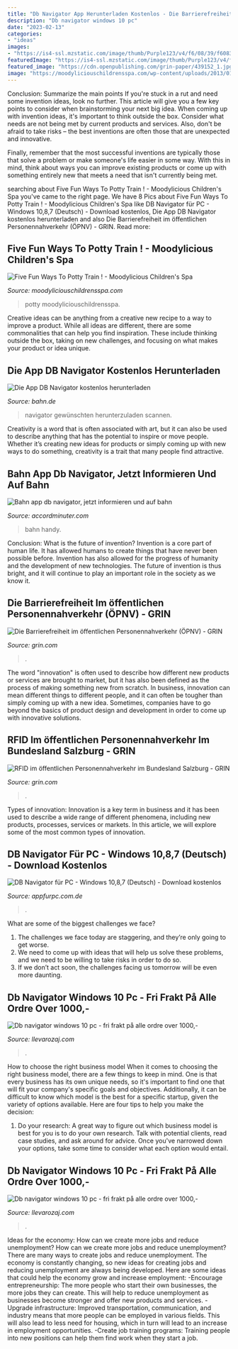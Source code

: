 ```yaml
---
title: "Db Navigator App Herunterladen Kostenlos - Die Barrierefreiheit Im öffentlichen Personennahverkehr (öpnv)"
description: "Db navigator windows 10 pc"
date: "2023-02-13"
categories:
- "ideas"
images:
- "https://is4-ssl.mzstatic.com/image/thumb/Purple123/v4/f6/08/39/f60839e8-9d31-fb7c-8d18-5db985bc5b1e/source/392x696bb.jpg"
featuredImage: "https://is4-ssl.mzstatic.com/image/thumb/Purple123/v4/f6/08/39/f60839e8-9d31-fb7c-8d18-5db985bc5b1e/source/392x696bb.jpg"
featured_image: "https://cdn.openpublishing.com/grin-paper/439152_1.jpg"
image: "https://moodyliciouschildrensspa.com/wp-content/uploads/2013/01/WP_000282-129x215.jpg"
---
```



Conclusion: Summarize the main points
If you're stuck in a rut and need some invention ideas, look no further. This article will give you a few key points to consider when brainstorming your next big idea.
When coming up with invention ideas, it's important to think outside the box. Consider what needs are not being met by current products and services. Also, don't be afraid to take risks – the best inventions are often those that are unexpected and innovative.

Finally, remember that the most successful inventions are typically those that solve a problem or make someone's life easier in some way. With this in mind, think about ways you can improve existing products or come up with something entirely new that meets a need that isn't currently being met.

	

		
searching about Five Fun Ways To Potty Train ! - Moodylicious Children&#039;s Spa you've came to the right page. We have 8 Pics about Five Fun Ways To Potty Train ! - Moodylicious Children&#039;s Spa like DB Navigator für PC - Windows 10,8,7 (Deutsch) - Download kostenlos, Die App DB Navigator kostenlos herunterladen and also Die Barrierefreiheit im öffentlichen Personennahverkehr (ÖPNV) - GRIN. Read more:
		
    
## Five Fun Ways To Potty Train ! - Moodylicious Children&#039;s Spa

<img loading=lazy src="https://moodyliciouschildrensspa.com/wp-content/uploads/2013/01/WP_000282-129x215.jpg" onerror="this.onerror=null;this.src='https://tse4.mm.bing.net/th?id=OIP.lcr8QMfLFtSwajkZFBl4SgAAAA&amp;pid=15.1';" alt="Five Fun Ways To Potty Train ! - Moodylicious Children&#039;s Spa">

_Source: moodyliciouschildrensspa.com_

>potty moodyliciouschildrensspa. 

	

Creative ideas can be anything from a creative new recipe to a way to improve a product. While all ideas are different, there are some commonalities that can help you find inspiration. These include thinking outside the box, taking on new challenges, and focusing on what makes your product or idea unique.

    
## Die App DB Navigator Kostenlos Herunterladen

<img loading=lazy src="https://www.bahn.de/hilfe/view/mdb/bahnintern/fahrplan_und_buchung/mobile_services/blackberry/mdb_186545_qrcode_224x224_hq.png" onerror="this.onerror=null;this.src='https://tse4.mm.bing.net/th?id=OIP.ZDscMkcDwYC6EJK-7ZC-agAAAA&amp;pid=15.1';" alt="Die App DB Navigator kostenlos herunterladen">

_Source: bahn.de_

>navigator gewünschten herunterzuladen scannen. 

	

Creativity is a word that is often associated with art, but it can also be used to describe anything that has the potential to inspire or move people. Whether it’s creating new ideas for products or simply coming up with new ways to do something, creativity is a trait that many people find attractive.

    
## Bahn App Db Navigator, Jetzt Informieren Und Auf Bahn

<img loading=lazy src="https://accordminuter.com/reot/sYdKPvKOHVehE95BSFGSkwHaEK.jpg" onerror="this.onerror=null;this.src='https://tse2.mm.bing.net/th?id=OIP.ItwTP030iITLTyvcy2biegAAAA&amp;pid=15.1';" alt="Bahn app db navigator, jetzt informieren und auf bahn">

_Source: accordminuter.com_

>bahn handy. 

	

Conclusion: What is the future of invention?
Invention is a core part of human life. It has allowed humans to create things that have never been possible before. Invention has also allowed for the progress of humanity and the development of new technologies. The future of invention is thus bright, and it will continue to play an important role in the society as we know it.

    
## Die Barrierefreiheit Im öffentlichen Personennahverkehr (ÖPNV) - GRIN

<img loading=lazy src="https://cdn.openpublishing.com/grin-paper/439152_1.jpg" onerror="this.onerror=null;this.src='https://tse1.mm.bing.net/th?id=OIP.sPUSXYUK4xcsbp5UYy6wDwHaKd&amp;pid=15.1';" alt="Die Barrierefreiheit im öffentlichen Personennahverkehr (ÖPNV) - GRIN">

_Source: grin.com_

>. 

	

The word "innovation" is often used to describe how different new products or services are brought to market, but it has also been defined as the process of making something new from scratch. In business, innovation can mean different things to different people, and it can often be tougher than simply coming up with a new idea. Sometimes, companies have to go beyond the basics of product design and development in order to come up with innovative solutions.

    
## RFID Im öffentlichen Personennahverkehr Im Bundesland Salzburg - GRIN

<img loading=lazy src="https://cdn.openpublishing.com/grin-paper/212254_4.jpg" onerror="this.onerror=null;this.src='https://tse3.mm.bing.net/th?id=OIP.wBGxjvKUSjnPBR7qPka_RQHaKd&amp;pid=15.1';" alt="RFID im öffentlichen Personennahverkehr im Bundesland Salzburg - GRIN">

_Source: grin.com_

>. 

	

Types of innovation:
Innovation is a key term in business and it has been used to describe a wide range of different phenomena, including new products, processes, services or markets. In this article, we will explore some of the most common types of innovation.

    
## DB Navigator Für PC - Windows 10,8,7 (Deutsch) - Download Kostenlos

<img loading=lazy src="https://is4-ssl.mzstatic.com/image/thumb/Purple123/v4/f6/08/39/f60839e8-9d31-fb7c-8d18-5db985bc5b1e/source/392x696bb.jpg" onerror="this.onerror=null;this.src='https://tse2.mm.bing.net/th?id=OIP.cnlkJN2czWDigvqt6Tg15gAAAA&amp;pid=15.1';" alt="DB Navigator für PC - Windows 10,8,7 (Deutsch) - Download kostenlos">

_Source: appfurpc.com.de_

>. 

	

What are some of the biggest challenges we face?
1. The challenges we face today are staggering, and they’re only going to get worse.
2. We need to come up with ideas that will help us solve these problems, and we need to be willing to take risks in order to do so.
3. If we don’t act soon, the challenges facing us tomorrow will be even more daunting.

    
## Db Navigator Windows 10 Pc - Fri Frakt På Alle Ordre Over 1000,-

<img loading=lazy src="https://llevarozaj.com/cbpnxj/DI1bIaPnxEvVK1e2Xlk9hQAAAA.jpg" onerror="this.onerror=null;this.src='https://tse4.mm.bing.net/th?id=OIP.U3VMkEsNe2J6-whEhWtagwAAAA&amp;pid=15.1';" alt="Db navigator windows 10 pc - fri frakt på alle ordre over 1000,-">

_Source: llevarozaj.com_

>. 

	

How to choose the right business model
When it comes to choosing the right business model, there are a few things to keep in mind. One is that every business has its own unique needs, so it's important to find one that will fit your company's specific goals and objectives. Additionally, it can be difficult to know which model is the best for a specific startup, given the variety of options available. Here are four tips to help you make the decision: 
1) Do your research: A great way to figure out which business model is best for you is to do your own research. Talk with potential clients, read case studies, and ask around for advice. Once you've narrowed down your options, take some time to consider what each option would entail.

    
## Db Navigator Windows 10 Pc - Fri Frakt På Alle Ordre Over 1000,-

<img loading=lazy src="https://llevarozaj.com/cbpnxj/_avqKLW6ApUGmoJL2NF1RAHaHP.jpg" onerror="this.onerror=null;this.src='https://tse1.mm.bing.net/th?id=OIP.0bi5OhYjj3oI3E0WAkJwQAAAAA&amp;pid=15.1';" alt="Db navigator windows 10 pc - fri frakt på alle ordre over 1000,-">

_Source: llevarozaj.com_

>. 

	

Ideas for the economy: How can we create more jobs and reduce unemployment?
How can we create more jobs and reduce unemployment?
There are many ways to create jobs and reduce unemployment. The economy is constantly changing, so new ideas for creating jobs and reducing unemployment are always being developed. Here are some ideas that could help the economy grow and increase employment: 
-Encourage entrepreneurship: The more people who start their own businesses, the more jobs they can create. This will help to reduce unemployment as businesses become stronger and offer new products and services. 
-Upgrade infrastructure: Improved transportation, communication, and industry means that more people can be employed in various fields. This will also lead to less need for housing, which in turn will lead to an increase in employment opportunities. 
-Create job training programs: Training people into new positions can help them find work when they start a job.

